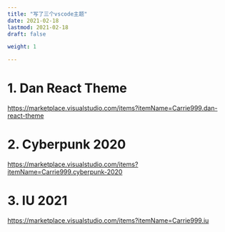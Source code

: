 ```yaml
---
title: "写了三个vscode主题"
date: 2021-02-18
lastmod: 2021-02-18
draft: false

weight: 1

---
```

# 1. Dan React Theme
https://marketplace.visualstudio.com/items?itemName=Carrie999.dan-react-theme

# 2. Cyberpunk 2020
https://marketplace.visualstudio.com/items?itemName=Carrie999.cyberpunk-2020

# 3. IU 2021
https://marketplace.visualstudio.com/items?itemName=Carrie999.iu
